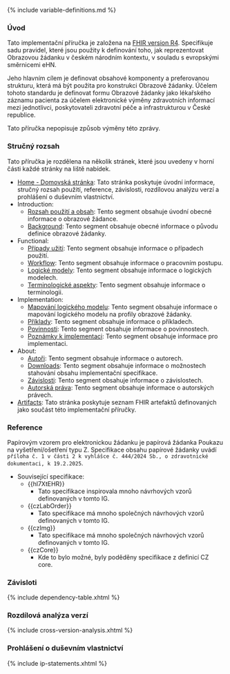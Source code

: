 {% include variable-definitions.md %}

### Úvod

Tato implementační příručka je založena na [FHIR version R4](https://hl7.org/fhir/R4/). Specifikuje sadu pravidel, které jsou použity k definování toho, jak reprezentovat Obrazovou žádanku v českém národním kontextu, v souladu s evropskými směrnicemi eHN.

Jeho hlavním cílem je definovat obsahové komponenty a preferovanou strukturu, která má být použita pro konstrukci Obrazové žádanky. Účelem tohoto standardu je definovat formu Obrazové žádanky jako lékařského záznamu pacienta za účelem elektronické výměny zdravotních informací mezi jednotlivci, poskytovateli zdravotní péče a infrastrukturou v České republice.

Tato příručka nepopisuje způsob výměny této zprávy.

### Stručný rozsah

Tato příručka je rozdělena na několik stránek, které jsou uvedeny v horní části každé stránky na liště nabídek.

- [Home - Domovská stránka](index-cs.html): Tato stránka poskytuje úvodní informace, stručný rozsah použití, reference, závislosti, rozdílovou analýzu verzí a prohlášení o duševním vlastnictví.
- Introduction:
  - [Rozsah použití a obsah](scope-and-content-cs.html): Tento segment obsahuje úvodní obecné informace o obrazové žádance.
  - [Background](background-cs.html): Tento segment obsahuje obecné informace o původu definice obrazové žádanky. 
- Functional:
  - [Případy užití](use-cases-cs.html): Tento segment obsahuje informace o případech použití. 
  - [Workflow](workflow-cs.html): Tento segment obsahuje informace o pracovním postupu. 
  - [Logické modely](logical-models-cs.html): Tento segment obsahuje informace o logických modelech. 
  - [Terminologické aspekty](terminology-considerations-cs.html): Tento segment obsahuje informace o terminologii. 
- Implementation:
  - [Mapování logického modelu](model-map-cs.html): Tento segment obsahuje informace o mapování logického modelu na profily obrazové žádanky.
  - [Příklady](examples-cs.html): Tento segment obsahuje informace o příkladech.
  - [Povinnosti](obligations-cs.html): Tento segment obsahuje informace o povinnostech.
  - [Poznámky k implementaci](implementation-notes-cs.html): Tento segment obsahuje informace pro implementaci.
- About:
  - [Autoři](authors-cs.html): Tento segment obsahuje informace o autorech.
  - [Downloads](downloads-cs.html): Tento segment obsahuje informace o možnostech stahování obsahu implementační specifikace.
  - [Závislosti](dependencies-cs.html): Tento segment obsahuje informace o závislostech.
  - [Autorská práva](copyright-cs.html): Tento segment obsahuje informace o autorských právech.
- [Artifacts](artifacts.html): Tato stránka poskytuje seznam FHIR artefaktů definovaných jako součást této implementační příručky.

### Reference

Papírovým vzorem pro elektronickou žádanku je papírová žádanka Poukazu na vyšetření/ošetření typu Z. Specifikace obsahu papírové žádanky uvádí `příloha č. 1 v části 2 k vyhlášce č. 444/2024 Sb., o zdravotnické dokumentaci, k 19.2.2025`.

* Související specifikace:
  * {{hl7XtEHR}}
    * Tato specifikace inspirovala mnoho návrhových vzorů definovaných v tomto IG.
  * {{czLabOrder}}
    * Tato specifikace má mnoho společných návrhových vzorů definovaných v tomto IG.
  * {{czImg}}
    * Tato specifikace má mnoho společných návrhových vzorů definovaných v tomto IG.
  * {{czCore}}
    * Kde to bylo možné, byly poděděny specifikace z definicí CZ core.

### Závisloti

{% include dependency-table.xhtml %}

### Rozdílová analýza verzí

{% include cross-version-analysis.xhtml %}

### Prohlášení o duševním vlastnictví

{% include ip-statements.xhtml %}

